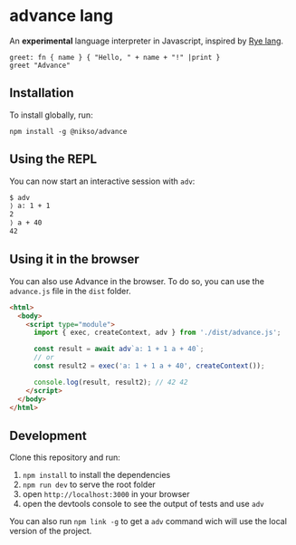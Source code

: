 # advance lang

An **experimental** language interpreter in Javascript, inspired by [Rye lang](https://ryelang.org/).

```
greet: fn { name } { "Hello, " + name + "!" |print }
greet "Advance"
```

## Installation

To install globally, run:

```
npm install -g @nikso/advance
```

## Using the REPL

You can now start an interactive session with `adv`:

```bash
$ adv
⟩ a: 1 + 1
2
⟩ a + 40
42
```

## Using it in the browser

You can also use Advance in the browser. To do so, you can use the
`advance.js` file in the `dist` folder.

```html
<html>
  <body>
    <script type="module">
      import { exec, createContext, adv } from './dist/advance.js';

      const result = await adv`a: 1 + 1 a + 40`;
      // or
      const result2 = exec('a: 1 + 1 a + 40', createContext());

      console.log(result, result2); // 42 42
    </script>
  </body>
</html>
```

## Development

Clone this repository and run:
1. `npm install` to install the dependencies
2. `npm run dev` to serve the root folder
3. open `http://localhost:3000` in your browser
4. open the devtools console to see the output of tests and use `adv`

You can also run `npm link -g` to get a `adv` command wich will use the local
version of the project.
